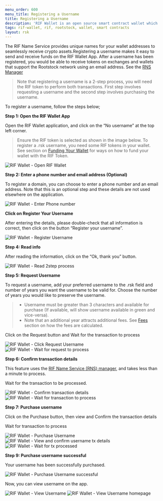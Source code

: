 ```yaml
---
menu_order: 600
menu_title: Registering a Username
title: Registering a Username
description: 'RIF Wallet is an open source smart contract wallet which enables businesses to create and deploy fully customizable on-chain wallets'
tags: rif-wallet, rif, rootstock, wallet, smart contracts
layout: rsk
---
```


The RIF Name Service provides unique names for your wallet addresses to seamlessly receive crypto assets.Registering a username makes it easy to send and receive funds on the RIF Wallet App. After a username has been registered, you would be able to receive tokens on exchanges and wallets that support the Rootstock network using an email address. See the [RNS Manager](https://manager.rns.rifos.org/)

> Note that registering a username is a 2-step process, you will need the RIF token to perform both transactions. First step involves requesting a username and the second step involves purchasing the username.

To register a username, follow the steps below;

**Step 1: Open the RIF Wallet App**

Open the RIF Wallet application, and click on the “No username” at the top left corner. 

> Ensure the RIF token is selected as shown in the image below. To register a .rsk username, you need some RIF tokens in your wallet. See section on [Funding Your Wallet](./funding-a-wallet/) for ways on how to fund your wallet with the RIF Token.

<div class="image-container">
    <img src="/assets/img/rif-wallet/9-open-the-rif-wallet.jpg"  title="RIF Wallet - Open RIF Wallet"/>
</div>

**Step 2: Enter a phone number and email address (Optional)**

To register a domain, you can choose to enter a phone number and an email address. Note that this is an optional step and these details are not used elsewhere on the application.

<div class="image-container">
    <img src="/assets/img/rif-wallet/9a-enter-phone-number.jpg"  title="RIF Wallet - Enter Phone number"/>
</div>

**Click on Register Your Username**

After entering the details, please double-check that all information is correct, then click on the button “Register your username”.

<div class="image-container">
    <img src="/assets/img/rif-wallet/9b-register-username.jpg"  title="RIF Wallet - Register Username"/>
</div>

**Step 4: Read info**

After reading the information, click on the “Ok, thank you” button.

<div class="image-container">
    <img src="/assets/img/rif-wallet/9c-read-process.jpg"  title="RIF Wallet - Read 2step process"/>
</div>

**Step 5: Request Username**

To request a username, add your preferred username to the .rsk field and number of years you want the username to be valid for. Choose the number of years you would like to preserve the username.

> - Username must be greater than 3 characters and available for purchase (If available, will show username available in green and vice-versa). 
> - Note that an additional year attracts additional fees. See [Fees](https://manager.rns.rifos.org/) section on how the fees are calculated.
 
Click on the Request button and Wait for the transaction to process

<div class="image-container">
    <img src="/assets/img/rif-wallet/9d-click-request-username.jpg"  title="RIF Wallet - Click Request Username"/>
    <img src="/assets/img/rif-wallet/9e-wait-for-request-to-process.jpg"  title="RIF Wallet - Wait for request to process"/>
</div>

**Step 6: Confirm transaction details**

This feature uses the [RIF Name Service (RNS) manager](/rif/rns/tools/RNS-Manager/), and takes less than a minute to process.

Wait for the transaction to be processed.


<div class="image-container" >
    <img src="/assets/img/rif-wallet/9f-confirm-transaction-details.jpg"  title="RIF Wallet - Confirm transaction details"/>
     <img src="/assets/img/rif-wallet/9e-wait-for-request-to-process.jpg"  title="RIF Wallet - Wait for transaction to process"/>
</div>

**Step 7: Purchase username**

Click on the Purchase button, then view and Confirm the transaction details

Wait for transaction to process

<div class="image-container">
    <img 
src="/assets/img/rif-wallet/9g-purchase-username.jpg"  title="RIF Wallet - Purchase Username" />
     <img src="/assets/img/rif-wallet/9h-confirm-purchase-transaction-details.jpg"  title="RIF Wallet - View and confirm username tx details"/>
      <img src="/assets/img/rif-wallet/9i-wait-for-transaction-details.jpg"  title="RIF Wallet - Wait for tx processed"/>
</div>

**Step 9: Purchase username successful**

Your username has been successfully purchased. 

<div class="image-container">
    <img 
src="/assets/img/rif-wallet/9j-username-request-successful.jpg"  title="RIF Wallet - Purchase Username successful"/>
</div>

Now, you can view username on the app.

<div class="image-container">
    <img 
src="/assets/img/rif-wallet/9k-view-username-on-app.jpg"  title="RIF Wallet - View Username"/>
    <img 
src="/assets/img/rif-wallet/9l-view-username-homepage.jpg"  title="RIF Wallet - View Username homepage"/>
</div>